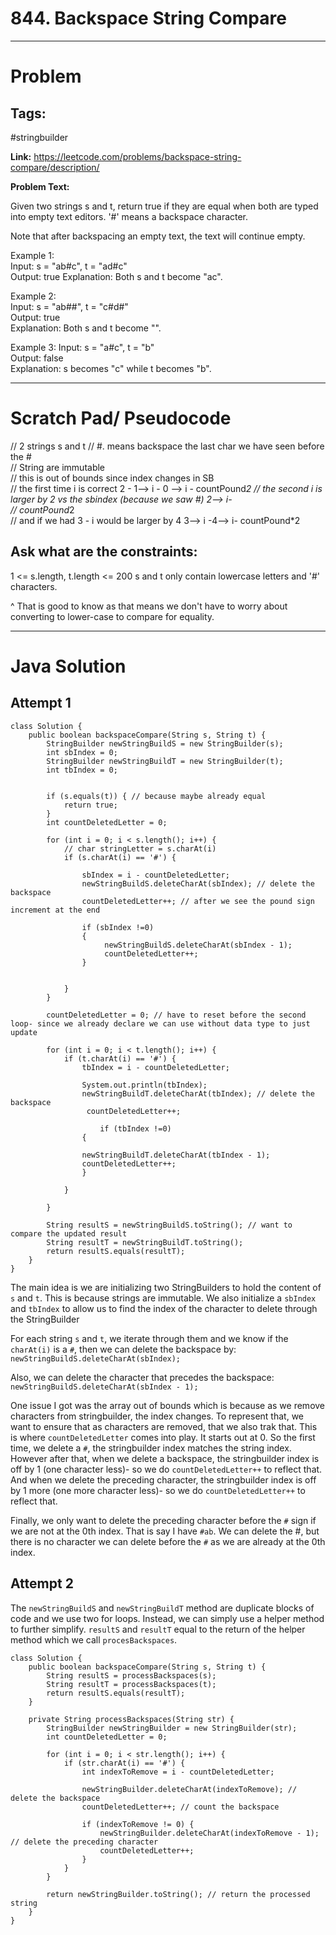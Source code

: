 # 844. Backspace String Compare

---


# Problem 

## Tags: 
#stringbuilder

**Link:** https://leetcode.com/problems/backspace-string-compare/description/

**Problem Text:**   

Given two strings s and t, return true if they are equal when both are typed into empty text editors. '#' means a backspace character.

Note that after backspacing an empty text, the text will continue empty.

 

Example 1:  
Input: s = "ab#c", t = "ad#c"  
Output: true 
Explanation: Both s and t become "ac".  

Example 2:  
Input: s = "ab##", t = "c#d#"  
Output: true  
Explanation: Both s and t become "".  

Example 3: 
Input: s = "a#c", t = "b"  
Output: false   
Explanation: s becomes "c" while t becomes "b". 



---

# Scratch Pad/ Pseudocode

// 2 strings s and t 
// #. means backspace the last char we have seen before the #  
// String are immutable  
// this is out of bounds since index changes in SB   
// the first time i is correct 2 - 1--> i - 0 --> i - countPound*2
// the second i is larger by 2 vs the sbindex (because we saw #) 2--> i-  
// countPound*2  
// and if we had 3 - i would be larger by 4 3--> i -4--> i- countPound*2  

## Ask what are the constraints:

1 <= s.length, t.length <= 200 
s and t only contain lowercase letters and '#' characters.  

^ That is good to know as that means we don't have to worry about converting to lower-case to compare for equality. 


---

# Java Solution
## Attempt 1

```
class Solution {
    public boolean backspaceCompare(String s, String t) {
        StringBuilder newStringBuildS = new StringBuilder(s);
        int sbIndex = 0;
        StringBuilder newStringBuildT = new StringBuilder(t);
        int tbIndex = 0;
       

        if (s.equals(t)) { // because maybe already equal
            return true;
        }
        int countDeletedLetter = 0;

        for (int i = 0; i < s.length(); i++) {
            // char stringLetter = s.charAt(i)
            if (s.charAt(i) == '#') {

                sbIndex = i - countDeletedLetter;
                newStringBuildS.deleteCharAt(sbIndex); // delete the backspace
                countDeletedLetter++; // after we see the pound sign increment at the end

                if (sbIndex !=0)
                {
                     newStringBuildS.deleteCharAt(sbIndex - 1);
                     countDeletedLetter++;
                }

               
            }
        }

        countDeletedLetter = 0; // have to reset before the second loop- since we already declare we can use without data type to just update

        for (int i = 0; i < t.length(); i++) {
            if (t.charAt(i) == '#') {
                tbIndex = i - countDeletedLetter;

                System.out.println(tbIndex);
                newStringBuildT.deleteCharAt(tbIndex); // delete the backspace
                 countDeletedLetter++; 

                    if (tbIndex !=0)
                {

                newStringBuildT.deleteCharAt(tbIndex - 1);
                countDeletedLetter++;
                }
                
            }

        }

        String resultS = newStringBuildS.toString(); // want to compare the updated result 
        String resultT = newStringBuildT.toString();
        return resultS.equals(resultT);
    }
}
```
The main idea is we are initializing two StringBuilders to hold the content of `s` and `t`. This is because strings are immutable.
We also initialize a `sbIndex` and  `tbIndex` to allow us to find the index of the character to delete through the StringBuilder

For each string `s` and `t`, we iterate through them and we know if the `charAt(i)` is a `#`, then we can delete the backspace by: ` newStringBuildS.deleteCharAt(sbIndex);`

Also, we can delete the character that precedes the backspace:
`newStringBuildS.deleteCharAt(sbIndex - 1);`

One issue I got was the array out of bounds which is because as we remove characters from stringbuilder, the index changes. To represent that, we want to ensure that as characters are removed, that we also trak that. This is where `countDeletedLetter` comes into play. It starts out at 0. So the first time, we delete a `#`, the stringbuilder index matches the string index.
However after that, when we delete a backspace, the stringbuilder index is off by 1 (one character less)- so we do `countDeletedLetter++` to reflect that. And when we delete the preceding character, the stringbuilder index is off by 1 more (one more character less)- so we do `countDeletedLetter++` to reflect that.

Finally, we only want to delete the preceding character before the `#` sign if we are not at the 0th index. That is say I have `#ab`. We can delete the #, but there is no character we can delete before the `#` as we are already at the 0th index. 

## Attempt 2
The `newStringBuildS` and `newStringBuildT` method are duplicate blocks of code and we use two for loops.
Instead, we can simply use a helper method to further simplify.
`resultS` and `resultT` equal to the return of the helper method which we call `procesBackspaces`. 

```
class Solution {
    public boolean backspaceCompare(String s, String t) {
        String resultS = processBackspaces(s);
        String resultT = processBackspaces(t);
        return resultS.equals(resultT);
    }

    private String processBackspaces(String str) {
        StringBuilder newStringBuilder = new StringBuilder(str);
        int countDeletedLetter = 0;

        for (int i = 0; i < str.length(); i++) {
            if (str.charAt(i) == '#') {
                int indexToRemove = i - countDeletedLetter;

                newStringBuilder.deleteCharAt(indexToRemove); // delete the backspace
                countDeletedLetter++; // count the backspace

                if (indexToRemove != 0) {
                    newStringBuilder.deleteCharAt(indexToRemove - 1); // delete the preceding character
                    countDeletedLetter++;
                }
            }
        }

        return newStringBuilder.toString(); // return the processed string
    }
}
```

